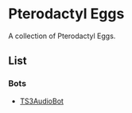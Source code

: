 # Pterodactyl Eggs

A collection of Pterodactyl Eggs.

## List

### Bots
* [TS3AudioBot](/ts3audiobot)

